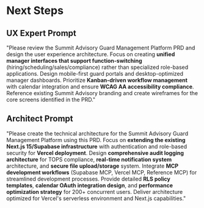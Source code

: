 # Next Steps

## UX Expert Prompt
"Please review the Summit Advisory Guard Management Platform PRD and design the user experience architecture. Focus on creating **unified manager interfaces that support function-switching** (hiring/scheduling/sales/compliance) rather than specialized role-based applications. Design mobile-first guard portals and desktop-optimized manager dashboards. Prioritize **Kanban-driven workflow management** with calendar integration and ensure **WCAG AA accessibility compliance**. Reference existing Summit Advisory branding and create wireframes for the core screens identified in the PRD."

## Architect Prompt  
"Please create the technical architecture for the Summit Advisory Guard Management Platform using this PRD. Focus on **extending the existing Next.js 15/Supabase infrastructure** with authentication and role-based security for **Vercel deployment**. Design **comprehensive audit logging architecture** for TOPS compliance, **real-time notification system** architecture, and **secure file upload/storage** system. Integrate **MCP development workflows** (Supabase MCP, Vercel MCP, Reference MCP) for streamlined development processes. Provide detailed **RLS policy templates**, **calendar OAuth integration design**, and **performance optimization strategy** for 200+ concurrent users. Deliver architecture optimized for Vercel's serverless environment and Next.js capabilities."